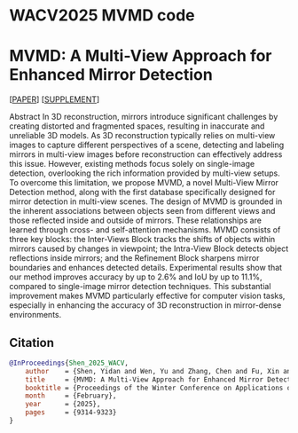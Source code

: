# WACV2025 MVMD code

# MVMD: A Multi-View Approach for Enhanced Mirror Detection

[[PAPER](https://openaccess.thecvf.com/content/WACV2025/papers/Shen_MVMD_A_Multi-View_Approach_for_Enhanced_Mirror_Detection_WACV_2025_paper.pdf)] [[SUPPLEMENT](https://openaccess.thecvf.com/content/WACV2025/supplemental/Shen_MVMD_A_Multi-View_WACV_2025_supplemental.pdf)]

Abstract
In 3D reconstruction, mirrors introduce significant challenges by creating distorted and fragmented spaces, resulting in inaccurate and unreliable 3D models. As 3D reconstruction typically relies on multi-view images to capture different perspectives of a scene, detecting and labeling mirrors in multi-view images before reconstruction can effectively address this issue. However, existing methods focus solely on single-image detection, overlooking the rich information provided by multi-view setups. To overcome this limitation, we propose MVMD, a novel Multi-View Mirror Detection method, along with the first database specifically designed for mirror detection in multi-view scenes.
The design of MVMD is grounded in the inherent associations between objects seen from different views and those reflected inside and outside of mirrors. These relationships are learned through cross- and self-attention mechanisms. MVMD consists of three key blocks: the Inter-Views Block tracks the shifts of objects within mirrors caused by changes in viewpoint; the Intra-View Block detects object reflections inside mirrors; and the Refinement Block sharpens mirror boundaries and enhances detected details.
Experimental results show that our method improves accuracy by up to 2.6% and IoU by up to 11.1%, compared to single-image mirror detection techniques. This substantial improvement makes MVMD particularly effective for computer vision tasks, especially in enhancing the accuracy of 3D reconstruction in mirror-dense environments. 


## Citation
```bibtex
@InProceedings{Shen_2025_WACV,
    author    = {Shen, Yidan and Wen, Yu and Zhang, Chen and Fu, Xin and Hu, Renjie},
    title     = {MVMD: A Multi-View Approach for Enhanced Mirror Detection},
    booktitle = {Proceedings of the Winter Conference on Applications of Computer Vision (WACV)},
    month     = {February},
    year      = {2025},
    pages     = {9314-9323}
}
```
